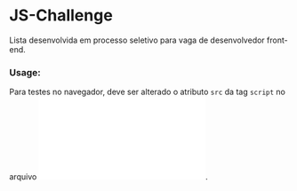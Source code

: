 # JS-Challenge
Lista desenvolvida em processo seletivo para vaga de desenvolvedor front-end. 
### Usage:
Para testes no navegador, deve ser alterado o atributo <code>src</code> da tag <code>script</code> no arquivo ![index.html](index.html).
